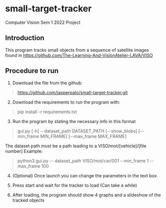 # small-target-tracker
Computer Vision Sem 1 2022 Project

## Introduction
This program tracks small objects from a sequence of satellite images found in 
https://github.com/The-Learning-And-VisionAtelier-LAVA/VISO 

## Procedure to run

1. Download the file from the github:
> https://github.com/jasperpato/small-target-tracker.git

2. Download the requirements to run the program with:
> pip install -r requirements.txt

3. Run the program by stating the necessary info in this format
>  gui.py [-h] --dataset_path DATASET_PATH [--show_blobs] [--min_frame MIN_FRAME]
>              [--max_frame MAX_FRAME]

   The dataset path must be a path leading to a VISO/mot/[vehicle]/[file number] 
   Example:
>  python3 gui.py -- dataset_path VISO/mot/car/001 --min_frame 1 --max_frame 100

4. (Optional) Once launch you can change the parameters in the text box

5. Press start and wait for the tracker to load (Can take a while)

6. After loading, the program should show 4 graphs and a slideshow of the tracked objects

